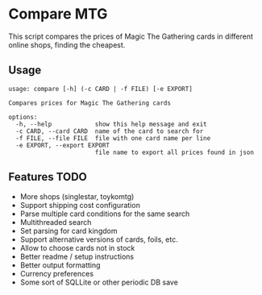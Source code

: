 # Compare MTG

This script compares the prices of Magic The Gathering cards in different online shops, finding the cheapest.

## Usage

~~~~~~~
usage: compare [-h] (-c CARD | -f FILE) [-e EXPORT]

Compares prices for Magic The Gathering cards

options:
  -h, --help            show this help message and exit
  -c CARD, --card CARD  name of the card to search for
  -f FILE, --file FILE  file with one card name per line
  -e EXPORT, --export EXPORT
                        file name to export all prices found in json
~~~~~~~

## Features TODO

* More shops (singlestar, toykomtg)
* Support shipping cost configuration
* Parse multiple card conditions for the same search
* Multithreaded search
* Set parsing for card kingdom
* Support alternative versions of cards, foils, etc.
* Allow to choose cards not in stock
* Better readme / setup instructions
* Better output formatting
* Currency preferences
* Some sort of SQLLite or other periodic DB save 